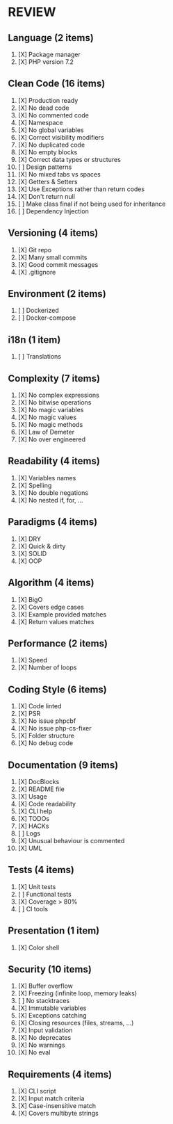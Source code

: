 # REVIEW

## Language (2 items)

 1. [X] Package manager
 1. [X] PHP version 7.2

## Clean Code (16 items)

 1. [X] Production ready
 1. [X] No dead code
 1. [X] No commented code
 1. [X] Namespace
 1. [X] No global variables
 1. [X] Correct visibility modifiers
 1. [X] No duplicated code
 1. [X] No empty blocks
 1. [X] Correct data types or structures
 1. [ ] Design patterns
 1. [X] No mixed tabs vs spaces
 1. [X] Getters & Setters
 1. [X] Use Exceptions rather than return codes
 1. [X] Don't return null
 1. [ ] Make class final if not being used for inheritance
 1. [ ] Dependency Injection
 
## Versioning (4 items)

 1. [X] Git repo
 1. [X] Many small commits
 1. [X] Good commit messages
 1. [X] .gitignore

## Environment (2 items)

 1. [ ] Dockerized
 1. [ ] Docker-compose
 
## i18n (1 item)

 1. [ ] Translations
 
## Complexity (7 items)

 1. [X] No complex expressions
 1. [X] No bitwise operations
 1. [X] No magic variables
 1. [X] No magic values
 1. [X] No magic methods
 1. [X] Law of Demeter
 1. [X] No over engineered
 
## Readability (4 items)

 1. [X] Variables names
 1. [X] Spelling
 1. [X] No double negations
 1. [X] No nested if, for, ...
 
## Paradigms (4 items)

 1. [X] DRY
 1. [X] Quick & dirty
 1. [X] SOLID
 1. [X] OOP

## Algorithm (4 items)

 1. [X] BigO
 1. [X] Covers edge cases
 1. [X] Example provided matches
 1. [X] Return values matches

## Performance (2 items)

 1. [X] Speed
 1. [X] Number of loops

## Coding Style (6 items)

 1. [X] Code linted
 1. [X] PSR
 1. [X] No issue phpcbf
 1. [X] No issue php-cs-fixer
 1. [X] Folder structure
 1. [X] No debug code

## Documentation (9 items)

 1. [X] DocBlocks
 1. [X] README file
 1. [X] Usage
 1. [X] Code readability
 1. [X] CLI help
 1. [X] TODOs
 1. [X] HACKs
 1. [ ] Logs
 1. [X] Unusual behaviour is commented
 1. [X] UML

## Tests (4 items)

 1. [X] Unit tests
 1. [ ] Functional tests
 1. [X] Coverage > 80%
 1. [ ] CI tools

## Presentation (1 item)

 1. [X] Color shell
 
## Security (10 items)

 1. [X] Buffer overflow
 1. [X] Freezing (infinite loop, memory leaks)
 1. [ ] No stacktraces
 1. [X] Immutable variables
 1. [X] Exceptions catching
 1. [X] Closing resources (files, streams, ...)
 1. [X] Input validation
 1. [X] No deprecates
 1. [X] No warnings
 1. [X] No eval

## Requirements (4 items)

 1. [X] CLI script
 1. [X] Input match criteria
 1. [X] Case-insensitive match
 1. [X] Covers multibyte strings
